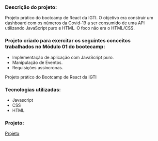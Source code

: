 ### Descrição do projeto:

Projeto prático do bootcamp de React da IGTI. O objetivo era construir um dashboard com os números da Covid-19 a ser consumido de uma API utilizando JavaScript puro e HTML. 
O foco não era o HTML/CSS.

### Projeto criado para exercitar os seguintes conceitos trabalhados no Módulo 01 do bootecamp:
- Implementação de aplicação com JavaScript puro.
- Manipulação de Eventos.
- Requisições assíncronas.

Projeto prático do Bootcamp de React da IGTI

### Tecnologias utilizadas:

- Javascript
- CSS
- HTML

### Projeto:

[Projeto](https://iorgama.github.io/dashboard-covid19/)
